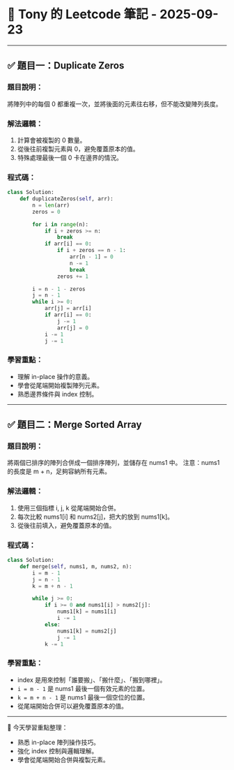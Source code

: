 
# 📝 Tony 的 Leetcode 筆記 - 2025-09-23

---

## ✅ 題目一：Duplicate Zeros

### 題目說明：
將陣列中的每個 0 都重複一次，並將後面的元素往右移，但不能改變陣列長度。

### 解法邏輯：
1. 計算會被複製的 0 數量。
2. 從後往前複製元素與 0，避免覆蓋原本的值。
3. 特殊處理最後一個 0 卡在邊界的情況。

### 程式碼：
```python
class Solution:
    def duplicateZeros(self, arr):
        n = len(arr)
        zeros = 0

        for i in range(n):
            if i + zeros >= n:
                break
            if arr[i] == 0:
                if i + zeros == n - 1:
                    arr[n - 1] = 0
                    n -= 1
                    break
                zeros += 1

        i = n - 1 - zeros
        j = n - 1
        while i >= 0:
            arr[j] = arr[i]
            if arr[i] == 0:
                j -= 1
                arr[j] = 0
            i -= 1
            j -= 1
```

### 學習重點：
- 理解 in-place 操作的意義。
- 學會從尾端開始複製陣列元素。
- 熟悉邊界條件與 index 控制。

---

## ✅ 題目二：Merge Sorted Array

### 題目說明：
將兩個已排序的陣列合併成一個排序陣列，並儲存在 nums1 中。
注意：nums1 的長度是 m + n，足夠容納所有元素。

### 解法邏輯：
1. 使用三個指標 i, j, k 從尾端開始合併。
2. 每次比較 nums1[i] 和 nums2[j]，把大的放到 nums1[k]。
3. 從後往前填入，避免覆蓋原本的值。

### 程式碼：
```python
class Solution:
    def merge(self, nums1, m, nums2, n):
        i = m - 1
        j = n - 1
        k = m + n - 1

        while j >= 0:
            if i >= 0 and nums1[i] > nums2[j]:
                nums1[k] = nums1[i]
                i -= 1
            else:
                nums1[k] = nums2[j]
                j -= 1
            k -= 1
```

### 學習重點：
- index 是用來控制「誰要搬」、「搬什麼」、「搬到哪裡」。
- `i = m - 1` 是 nums1 最後一個有效元素的位置。
- `k = m + n - 1` 是 nums1 最後一個空位的位置。
- 從尾端開始合併可以避免覆蓋原本的值。

---

📘 今天學習重點整理：
- 熟悉 in-place 陣列操作技巧。
- 強化 index 控制與邏輯理解。
- 學會從尾端開始合併與複製元素。
